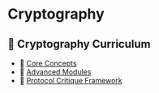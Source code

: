 # Cryptography

## 🧠 Cryptography Curriculum

- 🔑 [Core Concepts](Core_Concepts.md)
- 🧩 [Advanced Modules](Advanced_Modules.md)
- 🧪 [Protocol Critique Framework](Critique_Framework.md)
